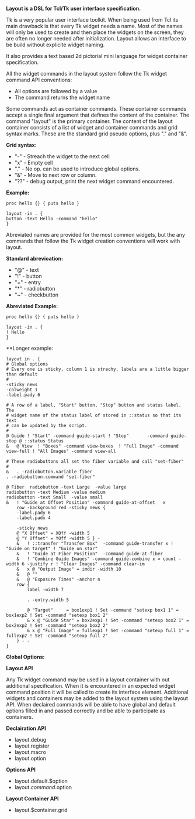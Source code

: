 
**Layout is a DSL for Tcl/Tk user interface specification.**

Tk is a very popular user interface toolkit.  When being used from Tcl its main
drawback is that every Tk widget needs a name.  Most of the names will only be
used to create and then place the widgets on the screen, they are often no
longer needed after initialization.  Layout allows an interface to be build
without explicite widget naming.

It also provides a text based 2d pictorial mini language for widget container
specification.

All the widget commands in the layout system follow the Tk widget command API
conventions:

  * All options are followed by a value
  * The command returns the widget name

Some commands act as container commands.  These container commands accept a
single final argument that defines the content of the container.  The command
"layout" is the primary container.  The content of the layout container
consists of a list of widget and container commands and grid syntax marks.
These are the standard grid pseudo options, plus "." and "&".

**Grid syntax:**

 * "-" - Streach the widget to the next cell
 * "x" - Empty cell
 * "." - No op.  can be used to introduce global options.
 * "&" - Move to next row or column.
 * "??" - debug output, print the next widget command encountered.

**Example:**

    proc hello {} { puts hello } 

    layout -in . {
	button -text Hello -command "hello"
    }

Abreviated names are provided for the most common widgets, but the any commands
that follow the Tk widget creation conventions will work with layout.

**Standard abrevioation:**

  * "@" - text
  * "!" - button
  * "=" - entry
  * "*" - radiobutton
  * "~" - checkbutton

**Abreviated Example:**

    proc hello {} { puts hello } 

    layout -in . {
	! Hello
    }

**Longer example:

    layout in . {
	# Global options
	# Every one is sticky, column 1 is strechy, labels are a little bigger than default
	#
	-sticky news
	-colweight 1
	-label.pady 6

	# A row of a label, "Start" button, "Stop" button and status label.  The
	# widget name of the status label of stored in ::status so that its text
	# can be updated by the script.
	#
	@ Guide ! "Start" -command guide-start ! "Stop"       -command guide-stop @ ::status Status
	&   @ View  ! "Boxes" -command view-boxes  ! "Full Image" -command view-full ! "All Images" -command view-all

	# These radiobuttons all set the fiber variable and call "set-fiber"
	#
	&   . -radiobutton.variable fiber
	. -radiobutton.command "set-fiber"

	@ Fiber  radiobutton -text Large  -value large
	radiobutton -text Medium -value medium
	radiobutton -text Small  -value small
	&   ! "Guide at Offset Position" -command guide-at-offset   x
	    row -background red -sticky news {
	    -label.pady 6
		-label.padx 4

		-sticky news
		@ "X Offset" = XOff -width 5
		@ "Y Offset" = YOff -width 5 } -
		&   ! ::transfer "Transfer Box"  -command guide-transfer x ! "Guide on target" ! "Guide on star"
		&   ! "Guide at Fiber Position"  -command guide-at-fiber
		&   ! "Combine Guide Images" -command guide-combine x = count -width 6 -justify r ! "Clear Images" -command clear-im
		&   x @ "Output Image" = imdir -width 10
		&   @ ""
		&   @ "Exposure Times" -anchor n
		row {
		    label -width 7

		    . -entry.width 5

		    @ "Target"     = box1exp1 ! Set -command "setexp box1 1" = box1exp2 ! Set -command "setexp box1 2"
		    & x @ "Guide Star" = box2exp1 ! Set -command "setexp box2 1" = box2exp2 ! Set -command "setexp box2 2"
		    & x @ "Full Image" = fullexp1 ! Set -command "setexp full 1" = fullexp2 ! Set -command "setexp full 2"
		} - -
    }

**Global Options:**

**Layout API**

Any Tk widget command may be used in a layout container with out additional
specification.  When it is encountered in an expected widget command position
it will be called to create its interface element.  Additional widgets and
containers may be added to the layout system using the layout API.  When 
declaired commands will be able to have global and default options filled
in and passed correctly and be able to participate as containers.

**Declairation API**

  * layout.debug
  * layout.register
  * layout.macro
  * layout.option

**Options API**

  * layout.default.$option
  * layout.$command.$option

**Layout Container API**

  * layout.$container.grid


